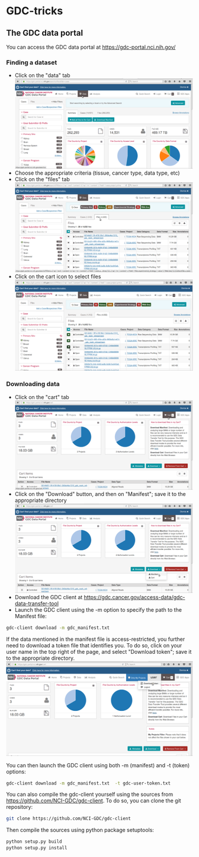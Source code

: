 # GDC-tricks

## The GDC data portal
You can access the GDC data portal at https://gdc-portal.nci.nih.gov/

### Finding a dataset 
- Click on the "data" tab
![data tab](GDC-data.png?raw=true "Data tab")
- Choose the appropriate criteria (tissue, cancer type, data type, etc)
- Click on the "files" tab
![files tab](GDC-files.png?raw=true "files tab")
- Click on the cart icon to select files
![cart](GDC-cart.png?raw=true "cart")

### Downloading data
- Click on the "cart" tab
![cart tab](GDC-cart_tab.png?raw=true "cart tab")
- Click on the "Download" button, and then on "Manifest"; save it to the appropriate directory
![manifest](GDC-manifest.png?raw=true "manifest")
- Download the GDC client at https://gdc.cancer.gov/access-data/gdc-data-transfer-tool
- Launch the GDC client using the -m option to specify the path to the Manifest file:
```bash
gdc-client download -m gdc_manifest.txt
```
If the data mentioned in the manifest file is access-restricted, you further need to download a token file that identifies you. To do so, click on your user name in the top right of the page, and select "Download token"; save it to the appropriate directory. 
![token](GDC-token.png?raw=true "user token")

You can then launch the GDC client using both -m (manifest) and -t (token) options:
```bash
gdc-client download -m gdc_manifest.txt  -t gdc-user-token.txt
```

You can also compile the gdc-client yourself using the sources from https://github.com/NCI-GDC/gdc-client. To do so, you can clone the git repository:
```bash
git clone https://github.com/NCI-GDC/gdc-client
```
Then compile the sources using python package setuptools:
```bash
python setup.py build
python setup.py install
```

